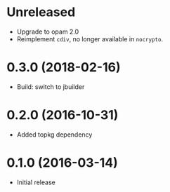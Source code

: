 # Unreleased

* Upgrade to opam 2.0
* Reimplement `cdiv`, no longer available in `nocrypto`.

# 0.3.0 (2018-02-16)

* Build: switch to jbuilder

# 0.2.0 (2016-10-31)

* Added topkg dependency

# 0.1.0 (2016-03-14)

* Initial release
